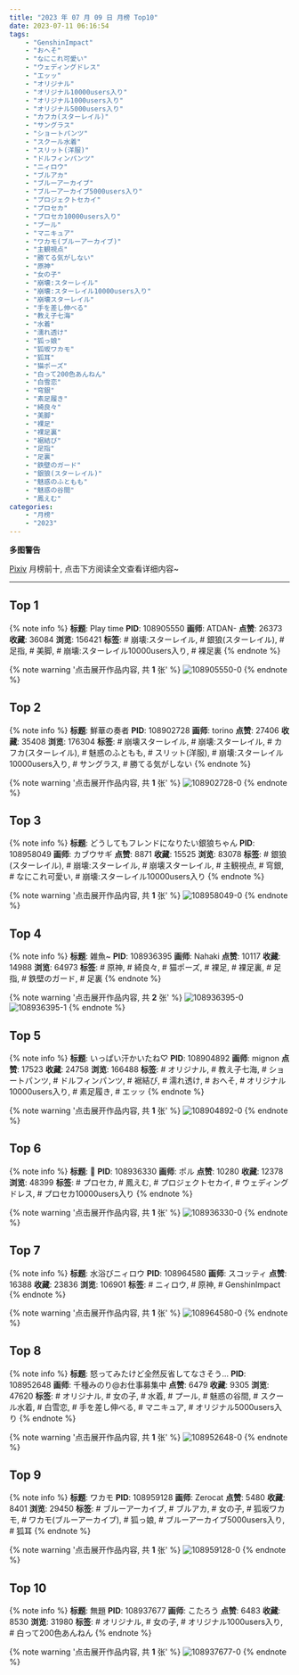 ```yaml
---
title: "2023 年 07 月 09 日 月榜 Top10"
date: 2023-07-11 06:16:54
tags:
    - "GenshinImpact"
    - "おへそ"
    - "なにこれ可愛い"
    - "ウェディングドレス"
    - "エッッ"
    - "オリジナル"
    - "オリジナル10000users入り"
    - "オリジナル1000users入り"
    - "オリジナル5000users入り"
    - "カフカ(スターレイル)"
    - "サングラス"
    - "ショートパンツ"
    - "スクール水着"
    - "スリット(洋服)"
    - "ドルフィンパンツ"
    - "ニィロウ"
    - "ブルアカ"
    - "ブルーアーカイブ"
    - "ブルーアーカイブ5000users入り"
    - "プロジェクトセカイ"
    - "プロセカ"
    - "プロセカ10000users入り"
    - "プール"
    - "マニキュア"
    - "ワカモ(ブルーアーカイブ)"
    - "主観視点"
    - "勝てる気がしない"
    - "原神"
    - "女の子"
    - "崩壊:スターレイル"
    - "崩壊:スターレイル10000users入り"
    - "崩壊スターレイル"
    - "手を差し伸べる"
    - "教え子七海"
    - "水着"
    - "濡れ透け"
    - "狐っ娘"
    - "狐坂ワカモ"
    - "狐耳"
    - "猫ポーズ"
    - "白って200色あんねん"
    - "白雪恋"
    - "穹銀"
    - "素足履き"
    - "綺良々"
    - "美脚"
    - "裸足"
    - "裸足裏"
    - "裾結び"
    - "足指"
    - "足裏"
    - "鉄壁のガード"
    - "銀狼(スターレイル)"
    - "魅惑のふともも"
    - "魅惑の谷間"
    - "鳳えむ"
categories:
    - "月榜"
    - "2023"
---
```


<i class="fa fa-triangle-exclamation"></i>**多图警告**<i class="fa fa-triangle-exclamation"></i>

[Pixiv](https://www.pixiv.net/) 月榜前十, 点击下方阅读全文查看详细内容~

<!-- more -->

---

## Top 1

{% note info %}
**标题**: Play time
**PID**: 108905550 **画师**: ATDAN-
**点赞**: 26373 **收藏**: 36084 **浏览**: 156421
**标签**: # 崩壊:スターレイル, # 銀狼(スターレイル), # 足指, # 美脚, # 崩壊:スターレイル10000users入り, # 裸足裏
{% endnote %}

{% note warning '点击展开作品内容, 共 **1** 张' %}
![108905550-0](https://i.pixiv.re/img-original/img/2023/06/11/10/17/29/108905550_p0.jpg)
{% endnote %}

## Top 2

{% note info %}
**标题**: 鮮華の奏者
**PID**: 108902728 **画师**: torino
**点赞**: 27406 **收藏**: 35408 **浏览**: 176304
**标签**: # 崩壊スターレイル, # 崩壊:スターレイル, # カフカ(スターレイル), # 魅惑のふともも, # スリット(洋服), # 崩壊:スターレイル10000users入り, # サングラス, # 勝てる気がしない
{% endnote %}

{% note warning '点击展开作品内容, 共 **1** 张' %}
![108902728-0](https://i.pixiv.re/img-original/img/2023/06/11/00/00/41/108902728_p0.jpg)
{% endnote %}

## Top 3

{% note info %}
**标题**: どうしてもフレンドになりたい銀狼ちゃん
**PID**: 108958049 **画师**: カブウサギ
**点赞**: 8871 **收藏**: 15525 **浏览**: 83078
**标签**: # 銀狼(スターレイル), # 崩壊:スターレイル, # 崩壊スターレイル, # 主観視点, # 穹銀, # なにこれ可愛い, # 崩壊:スターレイル10000users入り
{% endnote %}

{% note warning '点击展开作品内容, 共 **1** 张' %}
![108958049-0](https://i.pixiv.re/img-original/img/2023/06/12/20/50/30/108958049_p0.jpg)
{% endnote %}

## Top 4

{% note info %}
**标题**: 雑魚~
**PID**: 108936395 **画师**: Nahaki
**点赞**: 10117 **收藏**: 14988 **浏览**: 64973
**标签**: # 原神, # 綺良々, # 猫ポーズ, # 裸足, # 裸足裏, # 足指, # 鉄壁のガード, # 足裏
{% endnote %}

{% note warning '点击展开作品内容, 共 **2** 张' %}
![108936395-0](https://i.pixiv.re/img-original/img/2023/06/12/00/00/50/108936395_p0.png)
![108936395-1](https://i.pixiv.re/img-original/img/2023/06/12/00/00/50/108936395_p1.png)
{% endnote %}

## Top 5

{% note info %}
**标题**: いっぱい汗かいたね♡
**PID**: 108904892 **画师**: mignon
**点赞**: 17523 **收藏**: 24758 **浏览**: 166488
**标签**: # オリジナル, # 教え子七海, # ショートパンツ, # ドルフィンパンツ, # 裾結び, # 濡れ透け, # おへそ, # オリジナル10000users入り, # 素足履き, # エッッ
{% endnote %}

{% note warning '点击展开作品内容, 共 **1** 张' %}
![108904892-0](https://i.pixiv.re/img-original/img/2023/06/11/01/00/52/108904892_p0.jpg)
{% endnote %}

## Top 6

{% note info %}
**标题**: 💝
**PID**: 108936330 **画师**: ポル
**点赞**: 10280 **收藏**: 12378 **浏览**: 48399
**标签**: # プロセカ, # 鳳えむ, # プロジェクトセカイ, # ウェディングドレス, # プロセカ10000users入り
{% endnote %}

{% note warning '点击展开作品内容, 共 **1** 张' %}
![108936330-0](https://i.pixiv.re/img-original/img/2023/06/12/00/00/27/108936330_p0.jpg)
{% endnote %}

## Top 7

{% note info %}
**标题**: 水浴びニィロウ
**PID**: 108964580 **画师**: スコッティ
**点赞**: 16388 **收藏**: 23836 **浏览**: 106901
**标签**: # ニィロウ, # 原神, # GenshinImpact
{% endnote %}

{% note warning '点击展开作品内容, 共 **1** 张' %}
![108964580-0](https://i.pixiv.re/img-original/img/2023/06/13/00/00/24/108964580_p0.jpg)
{% endnote %}

## Top 8

{% note info %}
**标题**: 怒ってみたけど全然反省してなさそう…
**PID**: 108952648 **画师**: 千種みのり@お仕事募集中
**点赞**: 6479 **收藏**: 9305 **浏览**: 47620
**标签**: # オリジナル, # 女の子, # 水着, # プール, # 魅惑の谷間, # スクール水着, # 白雪恋, # 手を差し伸べる, # マニキュア, # オリジナル5000users入り
{% endnote %}

{% note warning '点击展开作品内容, 共 **1** 张' %}
![108952648-0](https://i.pixiv.re/img-original/img/2023/06/12/17/13/09/108952648_p0.jpg)
{% endnote %}

## Top 9

{% note info %}
**标题**: ワカモ
**PID**: 108959128 **画师**: Zerocat
**点赞**: 5480 **收藏**: 8401 **浏览**: 29450
**标签**: # ブルーアーカイブ, # ブルアカ, # 女の子, # 狐坂ワカモ, # ワカモ(ブルーアーカイブ), # 狐っ娘, # ブルーアーカイブ5000users入り, # 狐耳
{% endnote %}

{% note warning '点击展开作品内容, 共 **1** 张' %}
![108959128-0](https://i.pixiv.re/img-original/img/2023/06/12/21/20/30/108959128_p0.png)
{% endnote %}

## Top 10

{% note info %}
**标题**: 無題
**PID**: 108937677 **画师**: こたろう
**点赞**: 6483 **收藏**: 8530 **浏览**: 31980
**标签**: # オリジナル, # 女の子, # オリジナル1000users入り, # 白って200色あんねん
{% endnote %}

{% note warning '点击展开作品内容, 共 **1** 张' %}
![108937677-0](https://i.pixiv.re/img-original/img/2023/06/12/00/32/53/108937677_p0.png)
{% endnote %}
